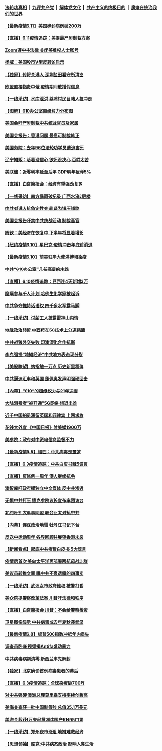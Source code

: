 ####  [法轮功真相](../../../../basic/blob/master/README.md?t=06120131) &nbsp;|&nbsp; [九评共产党](../../../../9ping.md/blob/master/README.md?t=06120131) &nbsp;|&nbsp; [解体党文化](../../../../jtdwh.md/blob/master/README.md?t=06120131)  &nbsp;|&nbsp; [共产主义的终极目的](../../../../gczydzjmd.md/blob/master/README.md?t=06120131) &nbsp;|&nbsp; [魔鬼在统治我们的世界](../../../../mgztzwmdsj.md/blob/master/README.md?t=06120131) 

#### [【最新疫情6.11】美国确诊病例破200万](../pages/nf4514/n12176674.md?t=06120131) 

#### [【直播】6.11疫情追踪：美提最严厉制裁方案](../pages/nf4514/n12177840.md?t=06120131) 

#### [Zoom遵中共法律 关闭美维权人士账号](../pages/nf4514/n12177317.md?t=06120131) 

#### [杨威：美国股市V型反转的启示](../pages/nf4514/n12177347.md?t=06120131) 

#### [【独家】传将关港人 深圳盐田看守所清空](../pages/nf4514/n12176999.md?t=06120131) 

#### [欧盟直接指责中俄 疫情期间散播假信息](../pages/nf4514/n12176960.md?t=06120131) 

#### [【一线采访】水库泄洪 荔浦村民目睹人被冲走](../pages/nf4514/n12176360.md?t=06120131) 

#### [【图解】610办公室超级权力分布图](../pages/nf4514/n12175739.md?t=06120131) 

#### [美国会吁严厉制裁中共统战官员及家属](../pages/nf4514/n12176503.md?t=06120131) 

#### [美国会报告：香港问题 最高可制裁韩正](../pages/nf4514/n12176223.md?t=06120131) 

#### [美国务院：去年96位法轮功学员遭迫害死](../pages/nf4514/n12176441.md?t=06120131) 

#### [辽宁摊贩：活着没信心 欲死没决心 百姓太苦](../pages/nf4514/n12176166.md?t=06120131) 

#### [美联储：近零利率延至后年 GDP明年反弹5%](../pages/nf4514/n12176236.md?t=06120131) 

#### [【直播】白宫简报会：经济有望强劲复苏](../pages/nf4514/n12175422.md?t=06120131) 

#### [【一线采访】南方暴雨破纪录 广西水淹2层楼](../pages/nf4514/n12176135.md?t=06120131) 

#### [中共对港人抗争定性变调 疑为镇压铺路](../pages/nf4514/n12175850.md?t=06120131) 

#### [美国会报告吁禁中共统战活动 制裁高官](../pages/nf4514/n12175863.md?t=06120131) 

#### [姆钦：美经济在恢复中 下半年将显着增长](../pages/nf4514/n12175841.md?t=06120131) 

#### [【纽约疫情6.10】星巴克:疫情冲击年底前消退](../pages/nf4514/n12175204.md?t=06120131) 

#### [【最新疫情6.10】前美驻华大使洪博培染疫](../pages/nf4514/n12174064.md?t=06120131) 

#### [中共“610办公室”几任高层的末路](../pages/nf4514/n12151317.md?t=06120131) 

#### [【直播】6.10疫情追踪：巴西连4天新增3万](../pages/nf4514/n12175285.md?t=06120131) 

#### [隐瞒参与千人计划 哈佛生化学家被起诉](../pages/nf4514/n12174823.md?t=06120131) 

#### [中共争夺推特话语权 四千多水军露马脚](../pages/nf4514/n12174552.md?t=06120131) 

#### [【一线采访】讨薪工人披露雷神山内情](../pages/nf4514/n12173721.md?t=06120131) 

#### [地缘政治转折 中西将在5G技术上分道扬镳](../pages/nf4514/n12173903.md?t=06120131) 

#### [中共战狼外交失败 印澳深化合作抗衡](../pages/nf4514/n12174269.md?t=06120131) 

#### [李克强提“地摊经济”中共地方表态现分裂](../pages/nf4514/n12174112.md?t=06120131) 

#### [【美股瞭望】纳指触一万点 历史新里程碑](../pages/nf4514/n12174068.md?t=06120131) 

#### [中共逼迫汇丰和英国 蓬佩奥发声明强硬回击](../pages/nf4514/n12173986.md?t=06120131) 

#### [【内幕】“610”的超级权力与21年迫害](../pages/nf4514/n12159441.md?t=06120131) 

#### [大陆消费者“被开通”5G网络 想退出难](../pages/nf4514/n12173761.md?t=06120131) 

#### [近千中国船员滞留英国和菲律宾 上网求救](../pages/nf4514/n12173673.md?t=06120131) 

#### [花钱大外宣 《中国日报》付美媒1900万](../pages/nf4514/n12173477.md?t=06120131) 

#### [美参院：政府对中资电信商监督不力](../pages/nf4514/n12173229.md?t=06120131) 

#### [【最新疫情6.9】福西：中共病毒是噩梦](../pages/nf4514/n12171549.md?t=06120131) 

#### [【直播】6.9疫情追踪：中共白皮书藏5谎言](../pages/nf4514/n12172881.md?t=06120131) 

#### [【直播】反修例一周年 港人继续抗争](../pages/nf4514/n12171791.md?t=06120131) 

#### [澳智库吁政府撑独立中文媒体 反中共渗透](../pages/nf4514/n12172238.md?t=06120131) 

#### [无惧中共打压 捷克参院议长宣布率团访台](../pages/nf4514/n12172638.md?t=06120131) 

#### [北约吁扩大军事同盟 联合亚太对抗中共](../pages/nf4514/n12172628.md?t=06120131) 

#### [【内幕】连踩政治地雷 牡丹江书记下台](../pages/nf4514/n12166617.md?t=06120131) 

#### [反送中运动周年 各界回顾并展望香港未来](../pages/nf4514/n12171585.md?t=06120131) 

#### [【新闻看点】起底中共疫情白皮书 5大谎言](../pages/nf4514/n12170872.md?t=06120131) 

#### [疫情后首次 美向太平洋再部署两航母战斗群](../pages/nf4514/n12171358.md?t=06120131) 

#### [美议员转推文章 曝中共不愿透露的四事实](../pages/nf4514/n12171207.md?t=06120131) 

#### [【一线采访】武汉女市政府维权 被警打昏](../pages/nf4514/n12171152.md?t=06120131) 

#### [美众院提警察改革法案 川普吁法律和秩序](../pages/nf4514/n12171121.md?t=06120131) 

#### [【直播】白宫简报会 川普：不会给警察撤资](../pages/nf4514/n12170897.md?t=06120131) 

#### [卫星图像显示 中共病毒或去年夏秋袭武汉](../pages/nf4514/n12170842.md?t=06120131) 

#### [【最新疫情6.8】标普500指数冲抵年内损失](../pages/nf4514/n12162793.md?t=06120131) 

#### [调查员卧底 视频揭Antifa煽动暴力](../pages/nf4514/n12169572.md?t=06120131) 

#### [中共病毒病例清零 新西兰率先解封](../pages/nf4514/n12170602.md?t=06120131) 

#### [【独家】北京确诊首例病毒患者的幕后](../pages/nf4514/n12166553.md?t=06120131) 

#### [【直播】6.8疫情追踪：全球染疫破700万](../pages/nf4514/n12170369.md?t=06120131) 

#### [对中共强硬 澳洲总理莫里森支持率续创新高](../pages/nf4514/n12169321.md?t=06120131) 

#### [美海关查获一批中国制假钞 总值35.1万美元](../pages/nf4514/n12169691.md?t=06120131) 

#### [美海关截获1万未经批准中国产KN95口罩](../pages/nf4514/n12169314.md?t=06120131) 

#### [【一线采访】郑州夜市涨租 地摊难救经济](../pages/nf4514/n12169193.md?t=06120131) 

#### [【思想领袖】库克:中共病态政治 影响人类生活](../pages/nf4514/n12082866.md?t=06120131) 

